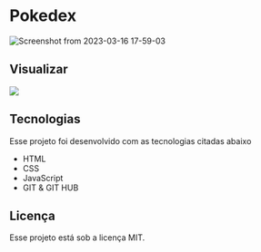 # Pokedex

![Screenshot from 2023-03-16 17-59-03](https://user-images.githubusercontent.com/109040443/225756129-252e66e9-1d65-4917-953a-11f65e7828cc.png)

## Visualizar

<div>
  <a href="https://aleanrocha.github.io/projeto-pokedex/"><img alt"img-ver" src="https://img.shields.io/badge/Ver Projeto-262577?style=for-the-badge&logo=Ver&logoColor=white"></a>
</div>

## Tecnologias

Esse projeto foi desenvolvido com as tecnologias citadas abaixo

- HTML
- CSS
- JavaScript
- GIT & GIT HUB

## Licença

Esse projeto está sob a licença MIT.
